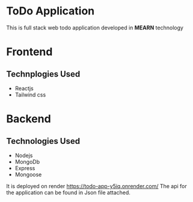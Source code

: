 # ToDo Application
This is full stack web todo application
developed in <b>MEARN</b> technology
# Frontend

## Technplogies Used
- Reactjs
- Tailwind css


# Backend 
## Technologies Used
- Nodejs
- MongoDb
- Express
- Mongoose

It is deployed on render https://todo-app-y5iq.onrender.com/
The api for the application can be found in Json file attached.
